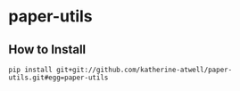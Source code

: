 # paper-utils

## How to Install
`pip install git+git://github.com/katherine-atwell/paper-utils.git#egg=paper-utils`
